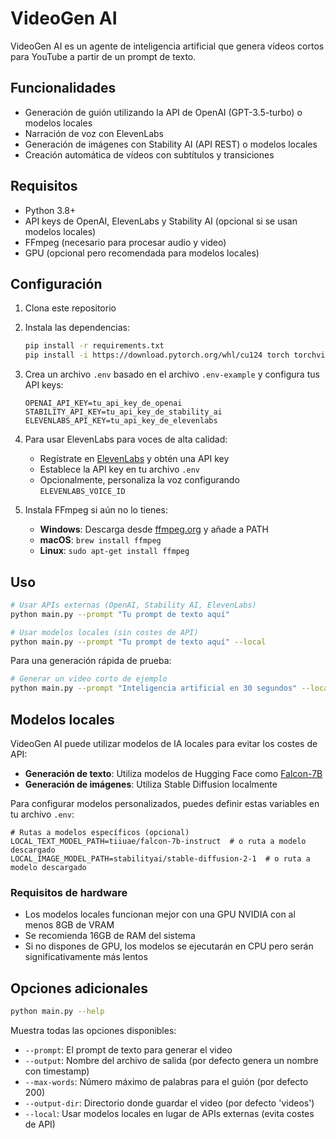 # VideoGen AI

VideoGen AI es un agente de inteligencia artificial que genera vídeos cortos para YouTube a partir de un prompt de texto.

## Funcionalidades

- Generación de guión utilizando la API de OpenAI (GPT-3.5-turbo) o modelos locales
- Narración de voz con ElevenLabs
- Generación de imágenes con Stability AI (API REST) o modelos locales
- Creación automática de vídeos con subtítulos y transiciones

## Requisitos

- Python 3.8+
- API keys de OpenAI, ElevenLabs y Stability AI (opcional si se usan modelos locales)
- FFmpeg (necesario para procesar audio y video)
- GPU (opcional pero recomendada para modelos locales)

## Configuración

1. Clona este repositorio
2. Instala las dependencias:

   ```bash
   pip install -r requirements.txt
   pip install -i https://download.pytorch.org/whl/cu124 torch torchvision torchaudio
   ```
3. Crea un archivo `.env` basado en el archivo `.env-example` y configura tus API keys:

   ```
   OPENAI_API_KEY=tu_api_key_de_openai
   STABILITY_API_KEY=tu_api_key_de_stability_ai
   ELEVENLABS_API_KEY=tu_api_key_de_elevenlabs
   ```
4. Para usar ElevenLabs para voces de alta calidad:

   - Regístrate en [ElevenLabs](https://elevenlabs.io/) y obtén una API key
   - Establece la API key en tu archivo `.env`
   - Opcionalmente, personaliza la voz configurando `ELEVENLABS_VOICE_ID`
5. Instala FFmpeg si aún no lo tienes:

   - **Windows**: Descarga desde [ffmpeg.org](https://ffmpeg.org/download.html) y añade a PATH
   - **macOS**: `brew install ffmpeg`
   - **Linux**: `sudo apt-get install ffmpeg`

## Uso

```bash
# Usar APIs externas (OpenAI, Stability AI, ElevenLabs)
python main.py --prompt "Tu prompt de texto aquí"

# Usar modelos locales (sin costes de API)
python main.py --prompt "Tu prompt de texto aquí" --local
```

Para una generación rápida de prueba:

```bash
# Generar un video corto de ejemplo
python main.py --prompt "Inteligencia artificial en 30 segundos" --local
```

## Modelos locales

VideoGen AI puede utilizar modelos de IA locales para evitar los costes de API:

- **Generación de texto**: Utiliza modelos de Hugging Face como [Falcon-7B](https://huggingface.co/tiiuae/falcon-7b-instruct)
- **Generación de imágenes**: Utiliza Stable Diffusion localmente

Para configurar modelos personalizados, puedes definir estas variables en tu archivo `.env`:

```
# Rutas a modelos específicos (opcional)
LOCAL_TEXT_MODEL_PATH=tiiuae/falcon-7b-instruct  # o ruta a modelo descargado
LOCAL_IMAGE_MODEL_PATH=stabilityai/stable-diffusion-2-1  # o ruta a modelo descargado
```

### Requisitos de hardware

- Los modelos locales funcionan mejor con una GPU NVIDIA con al menos 8GB de VRAM
- Se recomienda 16GB de RAM del sistema
- Si no dispones de GPU, los modelos se ejecutarán en CPU pero serán significativamente más lentos

## Opciones adicionales

```bash
python main.py --help
```

Muestra todas las opciones disponibles:

- `--prompt`: El prompt de texto para generar el video
- `--output`: Nombre del archivo de salida (por defecto genera un nombre con timestamp)
- `--max-words`: Número máximo de palabras para el guión (por defecto 200)
- `--output-dir`: Directorio donde guardar el video (por defecto 'videos')
- `--local`: Usar modelos locales en lugar de APIs externas (evita costes de API)
